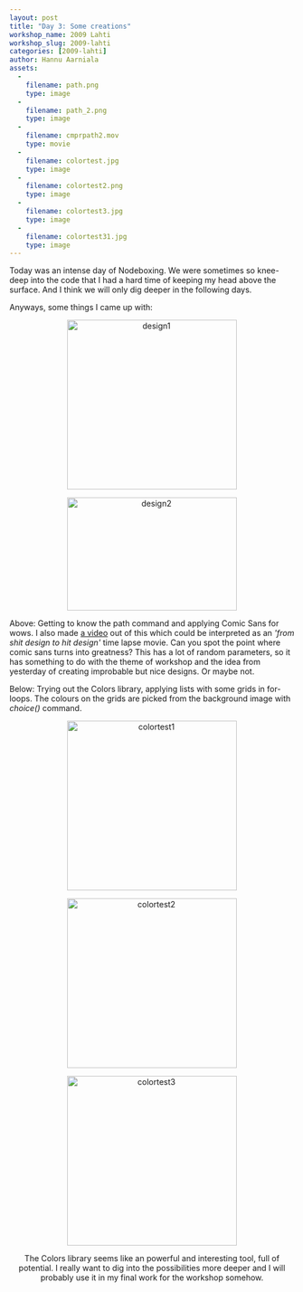 ```yaml
---
layout: post
title: "Day 3: Some creations"
workshop_name: 2009 Lahti
workshop_slug: 2009-lahti
categories: [2009-lahti]
author: Hannu Aarniala 
assets:
  -
    filename: path.png
    type: image
  -
    filename: path_2.png
    type: image
  -
    filename: cmprpath2.mov
    type: movie
  -
    filename: colortest.jpg
    type: image
  -
    filename: colortest2.png
    type: image
  -
    filename: colortest3.jpg
    type: image
  -
    filename: colortest31.jpg
    type: image
---
```

Today was an intense day of Nodeboxing. We were sometimes so knee-deep into the code that I had a hard time of keeping my head above the surface. And I think we will only dig deeper in the following days.

Anyways, some things I came up with:
<p style="text-align: center;"><a href="http://workshops.nodebox.net/2009/wp-content/uploads/path.png"><img class="aligncenter size-medium wp-image-292" title="design1" src="http://workshops.nodebox.net/2009/wp-content/uploads/path-300x300.png" alt="design1" width="300" height="300" /></a></p>
<p style="text-align: center;"><a href="http://workshops.nodebox.net/2009/wp-content/uploads/path_2.png"><img class="size-medium wp-image-293 aligncenter" title="design2" src="http://workshops.nodebox.net/2009/wp-content/uploads/path_2-300x200.png" alt="design2" width="300" height="200" /></a></p>
<p style="text-align: left;">Above: Getting to know the path command and applying Comic Sans for wows. I also made <a href="http://workshops.nodebox.net/2009/wp-content/uploads/cmprpath2.mov">a video</a> out of this which could be interpreted as an <em>'from shit design to hit design'</em> time lapse movie. Can you spot the point where comic sans turns into greatness? This has a lot of random parameters, so it has something to do with the theme of workshop and the idea from yesterday of creating improbable but nice designs. Or maybe not.</p>
<p style="text-align: left;">Below: Trying out the Colors library, applying lists with some grids in for-loops. The colours on the grids are picked from the background image with <em>choice()</em> command.</p>
<p style="text-align: center;"><a href="http://workshops.nodebox.net/2009/wp-content/uploads/colortest.jpg"><img class="aligncenter size-medium wp-image-298" title="colortest1" src="http://workshops.nodebox.net/2009/wp-content/uploads/colortest-300x300.jpg" alt="colortest1" width="300" height="300" /></a></p>
<p style="text-align: center;"><a href="http://workshops.nodebox.net/2009/wp-content/uploads/colortest2.png"><img class="aligncenter size-medium wp-image-299" title="colortest2" src="http://workshops.nodebox.net/2009/wp-content/uploads/colortest2-300x300.png" alt="colortest2" width="300" height="300" /></a></p>
<p style="text-align: center;"><a href="http://workshops.nodebox.net/2009/wp-content/uploads/colortest31.jpg"><img class="aligncenter size-medium wp-image-301" title="colortest3" src="http://workshops.nodebox.net/2009/wp-content/uploads/colortest31-300x300.jpg" alt="colortest3" width="300" height="300" /></a></p>
<p style="text-align: center;">The Colors library seems like an powerful and interesting tool, full of potential. I really want to dig into the possibilities more deeper and I will probably use it in my final work for the workshop somehow.</p>
